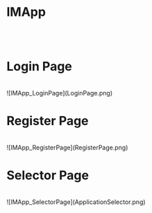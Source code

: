 # IMApp
<br>
<br>
<h1>Login Page</h1>
<br>
![IMApp_LoginPage](LoginPage.png)
<br>
<h1>Register Page</h1>
<br>
![IMApp_RegisterPage](RegisterPage.png)
<br>
<h1>Selector Page</h1>
<br>
![IMApp_SelectorPage](ApplicationSelector.png)
